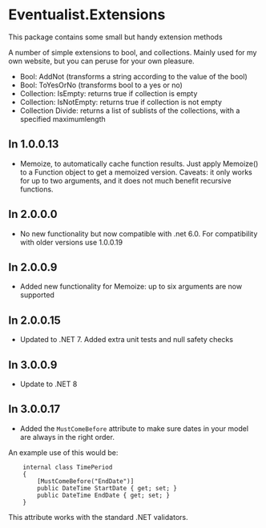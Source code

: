 ﻿# Eventualist.Extensions
This package contains some small but handy extension methods


A number of simple extensions to bool, and collections. Mainly used for my own website, but you can peruse for your own pleasure.
* Bool: AddNot (transforms a string according to the value of the bool)
* Bool: ToYesOrNo (transforms bool to a yes or no)
* Collection: IsEmpty: returns true if collection is empty
* Collection: IsNotEmpty: returns true if collection is not empty
* Collection Divide: returns a list of sublists of the collections, with a specified maximumlength

## In 1.0.0.13

- Memoize, to automatically cache function results. Just apply Memoize() to a Function object to get a memoized version. Caveats: it only works for up to two arguments, and it does not much benefit recursive functions.

## In 2.0.0.0

- No new functionality but now compatible with .net 6.0. For compatibility with older versions use 1.0.0.19</Description>
    
## In 2.0.0.9

- Added new functionality for Memoize: up to six arguments are now supported

## In 2.0.0.15

- Updated to .NET 7. Added extra unit tests and null safety checks

## In 3.0.0.9

- Update to .NET 8

## In 3.0.0.17
- Added the `MustComeBefore` attribute to make sure dates in your model are always in the right order.

An example use of this would be:
```
    internal class TimePeriod
    {
        [MustComeBefore("EndDate")]
        public DateTime StartDate { get; set; }
        public DateTime EndDate { get; set; }
    }
```

This attribute works with the standard .NET validators.